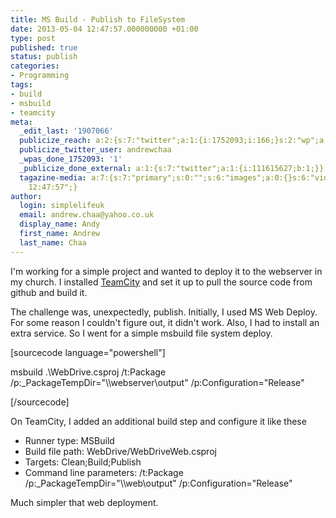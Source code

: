 ```yaml
---
title: MS Build - Publish to FileSystem
date: 2013-05-04 12:47:57.000000000 +01:00
type: post
published: true
status: publish
categories:
- Programming
tags:
- build
- msbuild
- teamcity
meta:
  _edit_last: '1907066'
  publicize_reach: a:2:{s:7:"twitter";a:1:{i:1752093;i:166;}s:2:"wp";a:1:{i:0;i:7;}}
  publicize_twitter_user: andrewchaa
  _wpas_done_1752093: '1'
  _publicize_done_external: a:1:{s:7:"twitter";a:1:{i:111615627;b:1;}}
  tagazine-media: a:7:{s:7:"primary";s:0:"";s:6:"images";a:0:{}s:6:"videos";a:0:{}s:11:"image_count";i:0;s:6:"author";s:7:"1907066";s:7:"blog_id";s:7:"1833431";s:9:"mod_stamp";s:19:"2013-05-04
    12:47:57";}
author:
  login: simplelifeuk
  email: andrew.chaa@yahoo.co.uk
  display_name: Andy
  first_name: Andrew
  last_name: Chaa
---
```

<p>I'm working for a simple project and wanted to deploy it to the webserver in my church. I installed <a href="http://www.jetbrains.com/teamcity/">TeamCity</a> and set it up to pull the source code from github and build it.</p>
<p>The challenge was, unexpectedly, publish. Initially, I used MS Web Deploy. For some reason I couldn't figure out, it didn't work. Also, I had to install an extra service. So I went for a simple msbuild file system deploy.</p>
<p>[sourcecode language="powershell"]</p>
<p>msbuild .\WebDrive.csproj /t:Package<br />
    /p:_PackageTempDir=&quot;\\webserver\output&quot; /p:Configuration=&quot;Release&quot;</p>
<p>[/sourcecode]</p>
<p>On TeamCity, I added an additional build step and configure it like these</p>
<ul>
<li><span style="line-height:13px;">Runner type: MSBuild</span></li>
<li>Build file path: WebDrive/WebDriveWeb.csproj</li>
<li>Targets: Clean;Build;Publish</li>
<li>Command line parameters: /t:Package /p:_PackageTempDir="\\web\output" /p:Configuration="Release"</li>
</ul>
<p>Much simpler that web deployment.</p>
